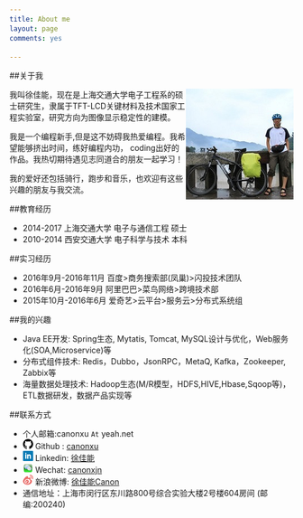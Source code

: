 ```yaml
---
title: About me
layout: page
comments: yes

---
```


##关于我

<img src="/media/pic/canon.jpg" align=right>

我叫徐佳能，现在是上海交通大学电子工程系的硕士研究生，隶属于TFT-LCD关键材料及技术国家工程实验室，研究方向为图像显示稳定性的建模。

我是一个编程新手,但是这不妨碍我热爱编程。我希望能够挤出时间，练好编程内功， coding出好的作品。我热切期待遇见志同道合的朋友一起学习！

我的爱好还包括骑行，跑步和音乐，也欢迎有这些兴趣的朋友与我交流。


##教育经历

+ 2014-2017 上海交通大学 电子与通信工程 硕士
+ 2010-2014 西安交通大学 电子科学与技术 本科

##实习经历

+ 2016年9月-2016年11月 百度>商务搜索部(凤巢)>闪投技术团队
+ 2016年6月-2016年9月 阿里巴巴>菜鸟网络>跨境技术部
+ 2015年10月-2016年6月 爱奇艺>云平台>服务云>分布式系统组

##我的兴趣

+ Java EE开发: Spring生态, Mytatis, Tomcat, MySQL设计与优化，Web服务化(SOA,Microservice)等
+ 分布式组件技术: Redis，Dubbo，JsonRPC，MetaQ, Kafka，Zookeeper, Zabbix等
+ 海量数据处理技术: Hadoop生态(M/R模型，HDFS,HIVE,Hbase,Sqoop等)，ETL数据研发，数据产品实现等

##联系方式

+ 个人邮箱:canonxu `At` yeah.net 
+ <img src="/media/pic/github_icon.png" align="bottom"> Github : [canonxu](https://github.com/canonxu) 
+ <img src="/media/pic/linkedin_icon.png" align="bottom"> Linkedin: [徐佳能](http://www.linkedin.com/in/canonxu)
+ <img src="/media/pic/wechat_icon.png" align="bottom"> Wechat: [canonxjn](/media/pic/wechat_qr.png)
+ <img src="/media/pic/weibo_icon.png" align="bottom"> 新浪微博: [徐佳能Canon](http://weibo.com/u/1887763444)          
+ 通信地址：上海市闵行区东川路800号综合实验大楼2号楼604房间 (邮编:200240)

<br/>
